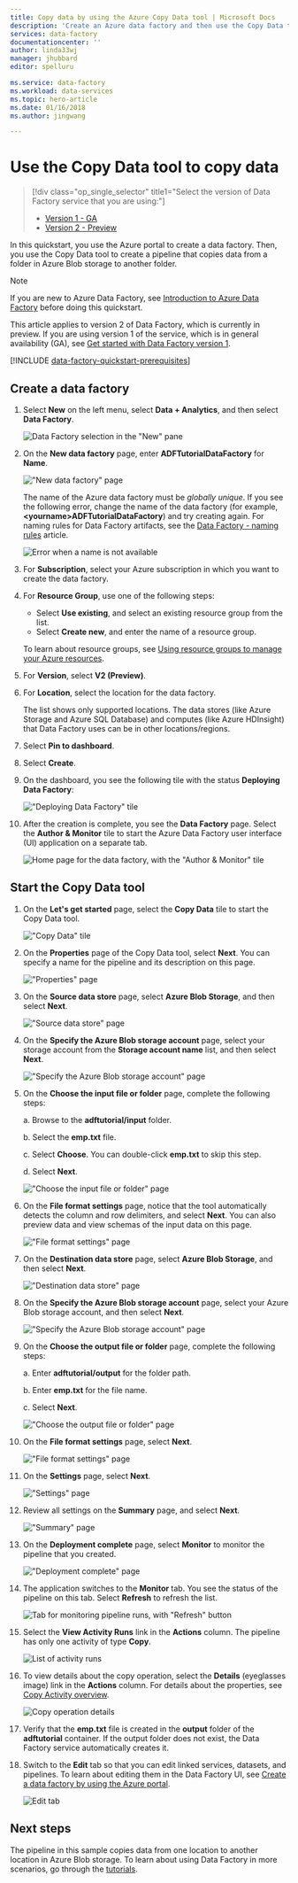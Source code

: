 ```yaml
---
title: Copy data by using the Azure Copy Data tool | Microsoft Docs
description: 'Create an Azure data factory and then use the Copy Data tool to copy data from one folder in Azure Blob storage to another folder.'
services: data-factory
documentationcenter: ''
author: linda33wj
manager: jhubbard
editor: spelluru

ms.service: data-factory
ms.workload: data-services
ms.topic: hero-article
ms.date: 01/16/2018
ms.author: jingwang

---
```

# Use the Copy Data tool to copy data 
> [!div class="op_single_selector" title1="Select the version of Data Factory service that you are using:"]
> * [Version 1 - GA](v1/data-factory-copy-data-from-azure-blob-storage-to-sql-database.md)
> * [Version 2 - Preview](quickstart-create-data-factory-copy-data-tool.md)

In this quickstart, you use the Azure portal to create a data factory. Then, you use the Copy Data tool to create a pipeline that copies data from a folder in Azure Blob storage to another folder. 

> [!NOTE]
> If you are new to Azure Data Factory, see [Introduction to Azure Data Factory](data-factory-introduction.md) before doing this quickstart. 
>
> This article applies to version 2 of Data Factory, which is currently in preview. If you are using version 1 of the service, which is in general availability (GA), see [Get started with Data Factory version 1](v1/data-factory-copy-data-from-azure-blob-storage-to-sql-database.md).


[!INCLUDE [data-factory-quickstart-prerequisites](../../includes/data-factory-quickstart-prerequisites.md)]

## Create a data factory

1. Select **New** on the left menu, select **Data + Analytics**, and then select **Data Factory**. 
   
   ![Data Factory selection in the "New" pane](./media/quickstart-create-data-factory-copy-data-tool/new-azure-data-factory-menu.png)
2. On the **New data factory** page, enter **ADFTutorialDataFactory** for **Name**. 
      
   !["New data factory" page](./media/quickstart-create-data-factory-copy-data-tool/new-azure-data-factory.png)
 
   The name of the Azure data factory must be *globally unique*. If you see the following error, change the name of the data factory (for example, **&lt;yourname&gt;ADFTutorialDataFactory**) and try creating again. For naming rules for Data Factory artifacts, see the [Data Factory - naming rules](naming-rules.md) article.
  
   ![Error when a name is not available](./media/quickstart-create-data-factory-portal/name-not-available-error.png)
3. For **Subscription**, select your Azure subscription in which you want to create the data factory. 
4. For **Resource Group**, use one of the following steps:
     
   - Select **Use existing**, and select an existing resource group from the list. 
   - Select **Create new**, and enter the name of a resource group.   
         
   To learn about resource groups, see [Using resource groups to manage your Azure resources](../azure-resource-manager/resource-group-overview.md).  
4. For **Version**, select **V2 (Preview)**.
5. For **Location**, select the location for the data factory. 

   The list shows only supported locations. The data stores (like Azure Storage and Azure SQL Database) and computes (like Azure HDInsight) that Data Factory uses can be in other locations/regions.

6. Select **Pin to dashboard**.     
7. Select **Create**.
8. On the dashboard, you see the following tile with the status **Deploying Data Factory**: 

    !["Deploying Data Factory" tile](media/quickstart-create-data-factory-copy-data-tool/deploying-data-factory.png)
9. After the creation is complete, you see the **Data Factory** page. Select the **Author & Monitor** tile to start the Azure Data Factory user interface (UI) application on a separate tab.
   
   ![Home page for the data factory, with the "Author & Monitor" tile](./media/quickstart-create-data-factory-copy-data-tool/data-factory-home-page.png)

## Start the Copy Data tool

1. On the **Let's get started** page, select the **Copy Data** tile to start the Copy Data tool. 

   !["Copy Data" tile](./media/quickstart-create-data-factory-copy-data-tool/copy-data-tool-tile.png)
2. On the **Properties** page of the Copy Data tool, select **Next**. You can specify a name for the pipeline and its description on this page. 

   !["Properties" page](./media/quickstart-create-data-factory-copy-data-tool/copy-data-tool-properties-page.png)
3. On the **Source data store** page, select **Azure Blob Storage**, and then select **Next**.

   !["Source data store" page](./media/quickstart-create-data-factory-copy-data-tool/source-data-store-page.png)
4. On the **Specify the Azure Blob storage account** page, select your storage account from the **Storage account name** list, and then select **Next**. 

   !["Specify the Azure Blob storage account" page](./media/quickstart-create-data-factory-copy-data-tool/specify-blob-storage-account.png)
5. On the **Choose the input file or folder** page, complete the following steps:

   a. Browse to the **adftutorial/input** folder.

   b. Select the **emp.txt** file.

   c. Select **Choose**. You can double-click **emp.txt** to skip this step.

   d. Select **Next**. 

   !["Choose the input file or folder" page](./media/quickstart-create-data-factory-copy-data-tool/choose-input-file-folder.png)
6. On the **File format settings** page, notice that the tool automatically detects the column and row delimiters, and select **Next**. You can also preview data and view schemas of the input data on this page. 

   !["File format settings" page](./media/quickstart-create-data-factory-copy-data-tool/file-format-settings-page.png)
7. On the **Destination data store** page, select **Azure Blob Storage**, and then select **Next**. 

   !["Destination data store" page](./media/quickstart-create-data-factory-copy-data-tool/destination-data-store-page.png)    
8. On the **Specify the Azure Blob storage account** page, select your Azure Blob storage account, and then select **Next**. 

   !["Specify the Azure Blob storage account" page](./media/quickstart-create-data-factory-copy-data-tool/specify-sink-blob-storage-account.png)
9. On the **Choose the output file or folder** page, complete the following steps: 

   a. Enter **adftutorial/output** for the folder path.

   b. Enter **emp.txt** for the file name.

   c. Select **Next**. 

   !["Choose the output file or folder" page](./media/quickstart-create-data-factory-copy-data-tool/choose-output-file-folder.png) 
10. On the **File format settings** page, select **Next**. 

    !["File format settings" page](./media/quickstart-create-data-factory-copy-data-tool/file-format-settings-output-page.png)
11. On the **Settings** page, select **Next**. 

    !["Settings" page](./media/quickstart-create-data-factory-copy-data-tool/advanced-settings-page.png)
12. Review all settings on the **Summary** page, and select **Next**. 

    !["Summary" page](./media/quickstart-create-data-factory-copy-data-tool/summary-page.png)
13. On the **Deployment complete** page, select **Monitor** to monitor the pipeline that you created. 

    !["Deployment complete" page](./media/quickstart-create-data-factory-copy-data-tool/deployment-page.png)
14. The application switches to the **Monitor** tab. You see the status of the pipeline on this tab. Select **Refresh** to refresh the list. 
    
    ![Tab for monitoring pipeline runs, with "Refresh" button](./media/quickstart-create-data-factory-copy-data-tool/monitor-pipeline-runs-page.png)
15. Select the **View Activity Runs** link in the **Actions** column. The pipeline has only one activity of type **Copy**. 

    ![List of activity runs](./media/quickstart-create-data-factory-copy-data-tool/activity-runs.png)
16. To view details about the copy operation, select the **Details** (eyeglasses image) link in the **Actions** column. For details about the properties, see [Copy Activity overview](copy-activity-overview.md). 

    ![Copy operation details](./media/quickstart-create-data-factory-copy-data-tool/copy-operation-details.png)
17. Verify that the **emp.txt** file is created in the **output** folder of the **adftutorial** container. If the output folder does not exist, the Data Factory service automatically creates it. 
18. Switch to the **Edit** tab so that you can edit linked services, datasets, and pipelines. To learn about editing them in the Data Factory UI, see [Create a data factory by using the Azure portal](quickstart-create-data-factory-portal.md).

    ![Edit tab](./media/quickstart-create-data-factory-copy-data-tool/edit-tab.png)

## Next steps
The pipeline in this sample copies data from one location to another location in Azure Blob storage. To learn about using Data Factory in more scenarios, go through the [tutorials](tutorial-copy-data-portal.md). 
